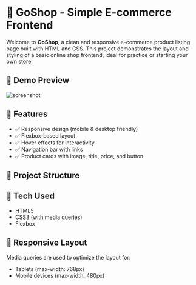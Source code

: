 # 🛒 GoShop - Simple E-commerce Frontend

Welcome to **GoShop**, a clean and responsive e-commerce product listing page built with HTML and CSS. This project demonstrates the layout and styling of a basic online shop frontend, ideal for practice or starting your own store.

## 📸 Demo Preview

![screenshot](images/demo-screenshot.png) <!-- Replace with an actual screenshot -->

## 🚀 Features

- ✅ Responsive design (mobile & desktop friendly)
- ✅ Flexbox-based layout
- ✅ Hover effects for interactivity
- ✅ Navigation bar with links
- ✅ Product cards with image, title, price, and button

## 📁 Project Structure

## 🧰 Tech Used

- HTML5
- CSS3 (with media queries)
- Flexbox

## 📱 Responsive Layout

Media queries are used to optimize the layout for:
- Tablets (max-width: 768px)
- Mobile devices (max-width: 480px)



